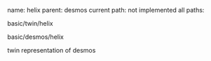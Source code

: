 name: helix
parent: desmos
current path: not implemented
all paths:

  basic/twin/helix

  basic/desmos/helix

twin representation of desmos